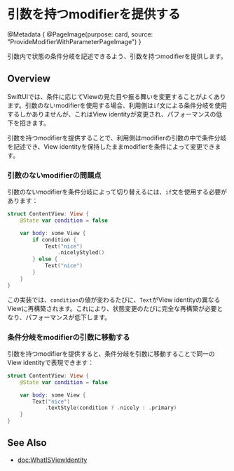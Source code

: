 # 引数を持つmodifierを提供する

@Metadata {
    @PageImage(purpose: card, source: "ProvideModifierWithParameterPageImage")
}

引数内で状態の条件分岐を記述できるよう、引数を持つmodifierを提供します。

## Overview

SwiftUIでは、条件に応じてViewの見た目や振る舞いを変更することがよくあります。引数のないmodifierを使用する場合、利用側は`if`文による条件分岐を使用するしかありませんが、これはView identityが変更され、パフォーマンスの低下を招きます。

引数を持つmodifierを提供することで、利用側はmodifierの引数の中で条件分岐を記述でき、View identityを保持したままmodifierを条件によって変更できます。

### 引数のないmodifierの問題点

引数のないmodifierを条件分岐によって切り替えるには、`if`文を使用する必要があります：

```swift
struct ContentView: View {
    @State var condition = false

    var body: some View {
        if condition {
            Text("nice")
                .nicelyStyled()
        } else {
            Text("nice")
        }
    }
}
```

この実装では、`condition`の値が変わるたびに、`Text`がView identityの異なるViewに再構築されます。これにより、状態変更のたびに完全な再構築が必要となり、パフォーマンスが低下します。

### 条件分岐をmodifierの引数に移動する

引数を持つmodifierを提供すると、条件分岐を引数に移動することで同一のView identityで表現できます：

```swift
struct ContentView: View {
    @State var condition = false

    var body: some View {
        Text("nice")
            .textStyle(condition ? .nicely : .primary)
    }
}
```

## See Also
- <doc:WhatISViewIdentity>
